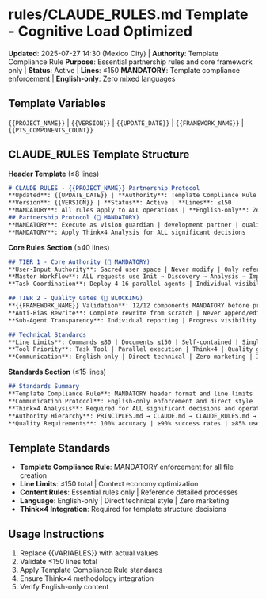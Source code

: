 # rules/CLAUDE_RULES.md Template - Cognitive Load Optimized

**Updated**: 2025-07-27 14:30 (Mexico City) | **Authority**: Template Compliance Rule
**Purpose**: Essential partnership rules and core framework only | **Status**: Active | **Lines**: ≤150
**MANDATORY**: Template compliance enforcement | **English-only**: Zero mixed languages

## Template Variables
`{{PROJECT_NAME}}` | `{{VERSION}}` | `{{UPDATE_DATE}}` | `{{FRAMEWORK_NAME}}` | `{{PTS_COMPONENTS_COUNT}}`

## CLAUDE_RULES Template Structure

**Header Template** (≤8 lines)
```markdown
# CLAUDE RULES - {{PROJECT_NAME}} Partnership Protocol
**Updated**: {{UPDATE_DATE}} | **Authority**: Template Compliance Rule
**Version**: {{VERSION}} | **Status**: Active | **Lines**: ≤150
**MANDATORY**: All rules apply to ALL operations | **English-only**: Zero mixed languages
## Partnership Protocol (🤝 MANDATORY)
**MANDATORY**: Execute as vision guardian | development partner | quality enforcer
**MANDATORY**: Apply Think×4 Analysis for ALL significant decisions
```

**Core Rules Section** (≤40 lines)
```markdown
## TIER 1 - Core Authority (🏦 MANDATORY)
**User-Input Authority**: Sacred user space | Never modify | Only reference
**Master Workflow**: ALL requests use Init → Discovery → Analysis → Implementation → Validation → Completion
**Task Coordination**: Deploy 4-16 parallel agents | Individual visibility | User intervention

## TIER 2 - Quality Gates (🛑 BLOCKING)
**{{FRAMEWORK_NAME}} Validation**: 12/12 components MANDATORY before progression
**Anti-Bias Rewrite**: Complete rewrite from scratch | Never append/edit
**Sub-Agent Transparency**: Individual reporting | Progress visibility | User monitoring

## Technical Standards
**Line Limits**: Commands ≤80 | Documents ≤150 | Self-contained | Single responsibility
**Tool Priority**: Task Tool | Parallel execution | Think×4 | Quality gates
**Communication**: English-only | Direct technical | Zero marketing | Imperative tone
```

**Standards Section** (≤15 lines)
```markdown
## Standards Summary
**Template Compliance Rule**: MANDATORY header format and line limits
**Communication Protocol**: English-only enforcement and direct style
**Think×4 Analysis**: Required for ALL significant decisions and operations
**Authority Hierarchy**: PRINCIPLES.md → CLAUDE.md → CLAUDE_RULES.md → conditional-loading.md → README.md
**Quality Requirements**: 100% accuracy | ≥90% success rates | ≥85% user satisfaction
```

## Template Standards
- **Template Compliance Rule**: MANDATORY enforcement for all file creation
- **Line Limits**: ≤150 total | Context economy optimization
- **Content Rules**: Essential rules only | Reference detailed processes
- **Language**: English-only | Direct technical style | Zero marketing
- **Think×4 Integration**: Required for template structure decisions

## Usage Instructions
1. Replace {{VARIABLES}} with actual values
2. Validate ≤150 lines total
3. Apply Template Compliance Rule standards
4. Ensure Think×4 methodology integration
5. Verify English-only content